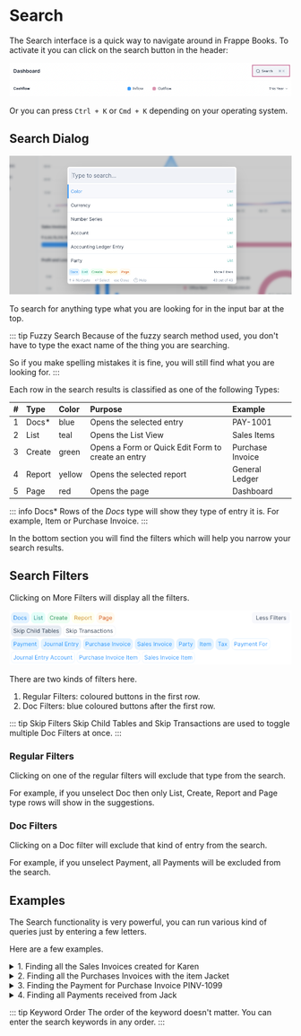# Search

The Search interface is a quick way to navigate around in Frappe Books. To
activate it you can click on the search button in the header:

![Search Bar](./images/search-bar.png)

Or you can press `Ctrl + K` or `Cmd + K` depending on your operating system.

## Search Dialog

![Search Dialog](./images/search-dialog.png)

To search for anything type what you are looking for in the input bar at the
top.

::: tip Fuzzy Search
Because of the fuzzy search method used, you don't have to type the exact name
of the thing you are searching.

So if you make spelling mistakes it is fine, you will still find what you are
looking for.
:::

Each row in the search results is classified as one of the following Types:

|   # | Type   | Color  | Purpose                                            | Example          |
| --: | :----- | :----- | :------------------------------------------------- | :--------------- |
|   1 | Docs\* | blue   | Opens the selected entry                           | PAY-1001         |
|   2 | List   | teal   | Opens the List View                                | Sales Items      |
|   3 | Create | green  | Opens a Form or Quick Edit Form to create an entry | Purchase Invoice |
|   4 | Report | yellow | Opens the selected report                          | General Ledger   |
|   5 | Page   | red    | Opens the page                                     | Dashboard        |

::: info Docs\*
Rows of the _Docs_ type will show they type of entry it is. For example, Item or
Purchase Invoice.
:::

In the bottom section you will find the filters which will help you narrow your
search results.

## Search Filters

Clicking on More Filters will display all the filters.

![Search Filters](./images/search-filters.png)

There are two kinds of filters here.

1. Regular Filters: coloured buttons in the first row.
2. Doc Filters: blue coloured buttons after the first row.

::: tip Skip Filters
Skip Child Tables and Skip Transactions are used to toggle multiple Doc Filters
at once.
:::

### Regular Filters

Clicking on one of the regular filters will exclude that type from the search.

For example, if you unselect Doc then only List, Create, Report and Page type
rows will show in the suggestions.

### Doc Filters

Clicking on a Doc filter will exclude that kind of entry from the search.

For example, if you unselect Payment, all Payments will be excluded from the
search.

## Examples

The Search functionality is very powerful, you can run various kind of queries
just by entering a few letters.

Here are a few examples.

<details>
<summary>
1. Finding all the Sales Invoices created for Karen 
</summary>

![Sales Invoices for Karen](./images/sales-person.png)

</details>

<details>
<summary>
2. Finding all the Purchases Invoices with the item Jacket
</summary>

![Purchase Invoices for Jacket](./images/purchase-item.png)

</details>

<details>
<summary>
3. Finding the Payment for Purchase Invoice PINV-1099
</summary>

![Purchase Invoices for Jacket](./images/payment-invoice.png)

</details>

<details>
<summary>
4. Finding all Payments received from Jack
</summary>

![Purchase Invoices for Jacket](./images/payment-person.png)

</details>

::: tip Keyword Order
The order of the keyword doesn't matter. You can enter the search keywords in
any order.
:::
